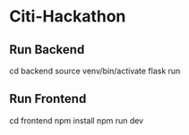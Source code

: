 # Citi-Hackathon

## Run Backend
cd backend
source venv/bin/activate
flask run

## Run Frontend
cd frontend
npm install
npm run dev
